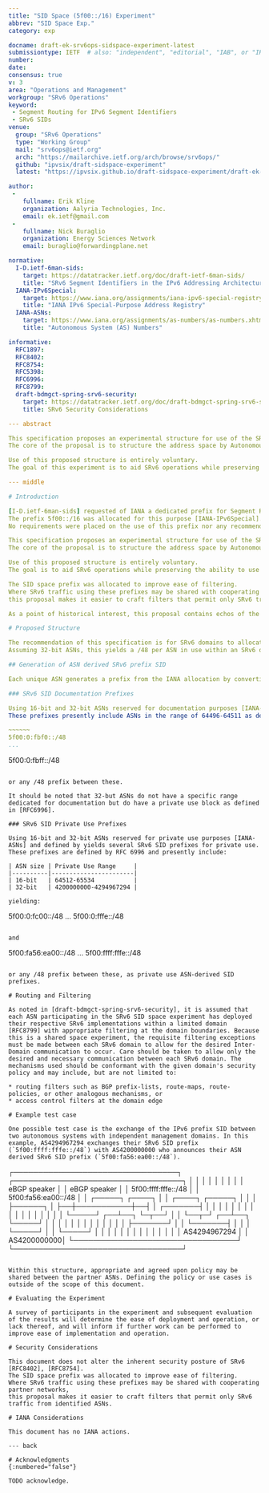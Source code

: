 ```yaml
---
title: "SID Space (5f00::/16) Experiment"
abbrev: "SID Space Exp."
category: exp

docname: draft-ek-srv6ops-sidspace-experiment-latest
submissiontype: IETF  # also: "independent", "editorial", "IAB", or "IRTF"
number:
date:
consensus: true
v: 3
area: "Operations and Management"
workgroup: "SRv6 Operations"
keyword:
 - Segment Routing for IPv6 Segment Identifiers
 - SRv6 SIDs
venue:
  group: "SRv6 Operations"
  type: "Working Group"
  mail: "srv6ops@ietf.org"
  arch: "https://mailarchive.ietf.org/arch/browse/srv6ops/"
  github: "ipvsix/draft-sidspace-experiment"
  latest: "https://ipvsix.github.io/draft-sidspace-experiment/draft-ek-srv6ops-sidspace-experiment.html"

author:
 -
    fullname: Erik Kline
    organization: Aalyria Technologies, Inc.
    email: ek.ietf@gmail.com
 -
    fullname: Nick Buraglio
    organization: Energy Sciences Network
    email: buraglio@forwardingplane.net

normative:
  I-D.ietf-6man-sids:
    target: https://datatracker.ietf.org/doc/draft-ietf-6man-sids/
    title: "SRv6 Segment Identifiers in the IPv6 Addressing Architecture"
  IANA-IPv6Special:
    target: https://www.iana.org/assignments/iana-ipv6-special-registry/iana-ipv6-special-registry.xhtml
    title: "IANA IPv6 Special-Purpose Address Registry"
  IANA-ASNs:
    target: https://www.iana.org/assignments/as-numbers/as-numbers.xhtml
    title: "Autonomous System (AS) Numbers"

informative:
  RFC1897:
  RFC8402:
  RFC8754:
  RFC5398:
  RFC6996:
  RFC8799:
  draft-bdmgct-spring-srv6-security:
    target: https://datatracker.ietf.org/doc/draft-bdmgct-spring-srv6-security/
    title: SRv6 Security Considerations

--- abstract

This specification proposes an experimental structure for use of the SRv6 SIDs prefix in support of Inter-Domain SRv6 networks.
The core of the proposal is to structure the address space by Autonomous System Number (ASN).

Use of this proposed structure is entirely voluntary.
The goal of this experiment is to aid SRv6 operations while preserving the ability to use this prefix across cooperating SRv6 domains, but not across the general Internet.

--- middle

# Introduction

[I-D.ietf-6man-sids] requested of IANA a dedicated prefix for Segment Routing over IPv6 [RFC8402] Segment Identifiers (SRv6 SIDs), with the aim of "improv\[ing\] security by making it simpler to filter traffic at the edge of the SR domains."
The prefix 5f00::/16 was allocated for this purpose [IANA-IPv6Special].
No requirements were placed on the use of this prefix nor any recommendations made for structured use of this prefix.

This specification proposes an experimental structure for use of the SRv6 SIDs prefix in support of Inter-Domain SRv6 networks.
The core of the proposal is to structure the address space by Autonomous System Number (ASN).

Use of this proposed structure is entirely voluntary.
The goal is to aid SRv6 operations while preserving the ability to use this prefix across cooperating SRv6 domains, but not across the general Internet.

The SID space prefix was allocated to improve ease of filtering.
Where SRv6 traffic using these prefixes may be shared with cooperating partner networks,
this proposal makes it easier to craft filters that permit only SRv6 traffic from identified ASNs.

As a point of historical interest, this proposal contains echos of the structure of the original 6bone test allocation [RFC1897].

# Proposed Structure

The recommendation of this specification is for SRv6 domains to allocate SIDs from prefixes that are concatenations of the SRv6 SID prefix (5f00::/16) and an applicable ASN.
Assuming 32-bit ASNs, this yields a /48 per ASN in use within an SRv6 domain, i.e. `5f00:as-hi16:as-lo16::/48`.

## Generation of ASN derived SRv6 prefix SID

Each unique ASN generates a prefix from the IANA allocation by converting mutually agreed upon ASNs to hexidecimal, and inserting this hex into a /48 prefix.

### SRv6 SID Documentation Prefixes

Using 16-bit and 32-bit ASNs reserved for documentation purposes [IANA-ASNs] yields several SRv6 SID prefixes that might be used for SRv6 documentation purposes.
These prefixes presently include ASNs in the range of 64496-64511 as defined in [RFC5398]:

~~~~~~
5f00:0:fbf0::/48
...
```

5f00:0:fbff::/48
~~~~~~

or any /48 prefix between these.

It should be noted that 32-but ASNs do not have a specific range dedicated for documentation but do have a private use block as defined in [RFC6996].

### SRv6 SID Private Use Prefixes

Using 16-bit and 32-bit ASNs reserved for private use purposes [IANA-ASNs] and defined by yields several SRv6 SID prefixes for private use.
These prefixes are defined by RFC 6996 and presently include:

| ASN size | Private Use Range     |
|----------|-----------------------|
| 16-bit   | 64512-65534           |
| 32-bit   | 4200000000-4294967294 |

yielding:

~~~~~~
5f00:0:fc00::/48
...
5f00:0:fffe::/48
~~~~~~

and

~~~~~~
5f00:fa56:ea00::/48
...
5f00:ffff:fffe::/48
~~~~~~

or any /48 prefix between these, as private use ASN-derived SID prefixes.

# Routing and Filtering

As noted in [draft-bdmgct-spring-srv6-security], it is assumed that each ASN participating in the SRv6 SID space experiment has deployed their respective SRv6 implementations within a limited domain [RFC8799] with appropriate filtering at the domain boundaries. Because this is a shared space experiment, the requisite filtering exceptions must be made between each SRv6 domain to allow for the desired Inter-Domain communication to occur. Care should be taken to allow only the desired and necessary communication between each SRv6 domain. The mechanisms used should be conformant with the given domain's security policy and may include, but are not limited to:

* routing filters such as BGP prefix-lists, route-maps, route-policies, or other analogous mechanisms, or
* access control filters at the domain edge

# Example test case

One possible test case is the exchange of the IPv6 prefix SID between two autonomous systems with independent management domains. In this example, AS4294967294 exchanges their SRv6 SID prefix (`5f00:ffff:fffe::/48`) with AS4200000000 who announces their ASN derived SRv6 SID prefix (`5f00:fa56:ea00::/48`).

~~~~~~
  ┌─────────────────────────────────┐           ┌──────────────────────────────────┐
  │                                 │           │                                  │
  │                                 │           │                                  │
  │                  eBGP speaker   │           │   eBGP speaker                   │
  │           5f00:ffff:fffe::/48   │           │   5f00:fa56:ea00::/48            │
  │   ┌─────┐               ┌────┐  │           │  ┌────┐                ┌─────┐   │
  │   │     ├──────┐        │    ├──┼───────────┼──┤    │        ┌───────┤     │   │
  │   │     │      │        │    │  │           │  │    │        │       │     │   │
  │   └─────┘   ┌──┴──┐     └─┬──┘  │           │  └──┬─┘     ┌──┴──┐    └─────┘   │
  │             │     │       │     │           │     │       │     │              │
  │             │     ├───────┘     │           │     └───────┤     │              │
  │             └─────┘             │           │             └─────┘              │
  │                                 │           │                                  │
  │                                 │           │                                  │
  │                                 │           │                                  │
  │ AS4294967294                    │           │                      AS4200000000│
  └─────────────────────────────────┘           └──────────────────────────────────┘
~~~~~~

Within this structure, appropriate and agreed upon policy may be shared between the partner ASNs. Defining the policy or use cases is outside of the scope of this document.

# Evaluating the Experiment

A survey of participants in the experiment and subsequent evaluation of the results will determine the ease of deployment and operation, or lack thereof, and will inform if further work can be performed to improve ease of implementation and operation.

# Security Considerations

This document does not alter the inherent security posture of SRv6 [RFC8402], [RFC8754].
The SID space prefix was allocated to improve ease of filtering.
Where SRv6 traffic using these prefixes may be shared with cooperating partner networks,
this proposal makes it easier to craft filters that permit only SRv6 traffic from identified ASNs.

# IANA Considerations

This document has no IANA actions.

--- back

# Acknowledgments
{:numbered="false"}

TODO acknowledge.
